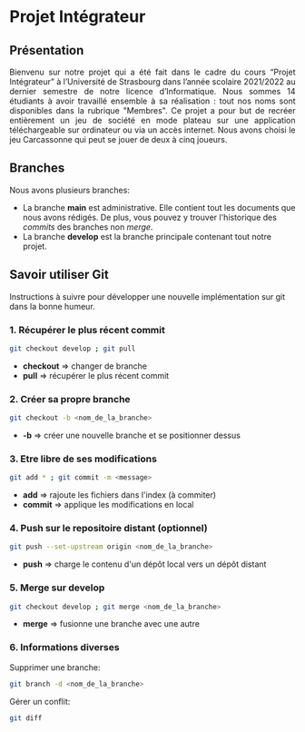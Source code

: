 # Projet Intégrateur

## Présentation

<div align="justify"> Bienvenu sur notre projet qui a été fait dans le cadre du cours “Projet Intégrateur” à l’Université de Strasbourg dans l’année scolaire 2021/2022 au dernier semestre de notre licence d’Informatique. Nous sommes 14 étudiants à avoir travaillé ensemble à sa réalisation : tout nos noms sont disponibles dans la rubrique "Membres". Ce projet a pour but de recréer entièrement un jeu de société en mode plateau sur une application téléchargeable sur ordinateur ou via un accès internet. Nous avons choisi le jeu Carcassonne qui peut se jouer de deux à cinq joueurs.</div>

## Branches

Nous avons plusieurs branches:<br/>
- La branche **main** est administrative. Elle contient tout les documents que nous avons rédigés. De plus, vous pouvez y trouver l'historique des *commits* des branches non *merge*.
- La branche **develop** est la branche principale contenant tout notre projet.

## Savoir utiliser Git

Instructions à suivre pour développer une nouvelle implémentation sur git dans la bonne humeur.

### 1. Récupérer le plus récent commit

```bash
git checkout develop ; git pull
```

- **checkout** => changer de branche
- **pull** => récupérer le plus récent commit

### 2. Créer sa propre branche

```bash
git checkout -b <nom_de_la_branche>
```

- **-b** => créer une nouvelle branche et se positionner dessus

### 3. Etre libre de ses modifications

```bash
git add * ; git commit -m <message>
```

- **add** => rajoute les fichiers dans l'index (à commiter)
- **commit** => applique les modifications en local

### 4. Push sur le repositoire distant (optionnel)

```bash
git push --set-upstream origin <nom_de_la_branche>
```

- **push** => charge le contenu d'un dépôt local vers un dépôt distant

### 5. Merge sur develop

```bash
git checkout develop ; git merge <nom_de_la_branche>
```

- **merge** => fusionne une branche avec une autre

### 6. Informations diverses

Supprimer une branche:
```bash
git branch -d <nom_de_la_branche>
```

Gérer un conflit:
```bash
git diff
```

